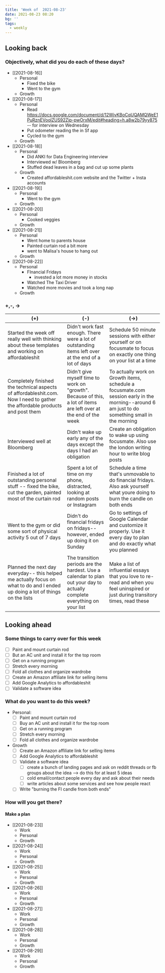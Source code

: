 ```yaml
---
title: 'Week of  2021-08-23'
date: 2021-08-23 08:20
bg: '' 
tags:
  - weekly
---
```


## Looking back
### Objectively, what did you do each of these days?
- [[2021-08-16]]
	- Personal
		- Fixed the bike 
		- Went to the gym
	- Growth
- [[2021-08-17]]
	- Personal
		- Read https://docs.google.com/document/d/12WjvKBoCqUQAMQWeE1PuRznEVoolZUS92Zjp-pwOrxM/edit#heading=h.a8w2b79yy875 -- for interview on Wednesday
		- Put odometer reading the in Sf app
		- Cycled to the gym
	- Growth
- [[2021-08-18]]
	- Personal
		- Did ANKI for Data Engineering interview
		- Interviewed w/ Bloomberg
		- Stuffed dead leaves in a bag and cut up some plants
	- Growth
		- Created affordableshit.com website and the Twitter + Insta accounts
- [[2021-08-19]]
	- Personal
		- Went to the gym
	- Growth
- [[2021-08-20]]
	- Personal
		- Cooked veggies
	- Growth
- [[2021-08-21]]
	- Personal
		- Went home to parents house
		- Painted curtain rod a bit more
		- went to Malisa's house to hang out
	- Growth
- [[2021-08-22]]
	- Personal
		- FInancial Fridays
			- invested a lot more money in stocks
		- Watched The Taxi Driver
		- Watched more movies and took a long nap
	- Growth

### +,-, ->

| (+)                                                                                                                           | (-)                                                                                                                      | (->)                                                                                                                                           |
| ----------------------------------------------------------------------------------------------------------------------------- | ------------------------------------------------------------------------------------------------------------------------ | ---------------------------------------------------------------------------------------------------------------------------------------------- |
| Started the week off really well with thinking about these templates and working on affordableshit                            | Didn't work fast enough. There were a lot of outstanding items left over at the end of a lot of days                     | Schedule 50 minute sessions with either yourself or on focusmate to focus on exactly one thing on your list at a time                          |
| Completely finished the technical aspects of affordableshit.com. Now I need to gather the affordable products and post them   | Didn't give myself time to work on "growth". Because of this, a lot of items are left over at the end of the week        | To actually work on Growth items, schedule a focusmate.com session early in the morning--around 6 am just to do something small in the morning |
| Interviewed well at Bloomberg                                                                                                 | Didn't wake up early any of the days except the days I had an obligation                                                 | Create an obligation to wake up using focusmate. Also use the london writing hour to write blog posts                                          |
| Finished a lot of outstanding personal stuff -- fixed the bike, cut the garden, painted most of the curtain rod               | Spent a lot of time on my phone, distracted, looking at random posts or Instagram                                        | Schedule a time that's unmovable to do financial fridays. Also ask yourself what youre doing to burn the candle on both ends                   |
| Went to the gym or did some sort of physical activity 5 out of 7 days                                                         | Didn't do financial fridays on fridays-- however, ended up doing it on Sunday                                            | Go to settings of Google Calendar and customize it properly. Use it every day to plan and do exactly what you planned                          |
| Planned the next day everyday-- this helped me actually focus on what to do and I ended up doing a lot of things on the lists | The transition periods are the hardest. Use a calendar to plan out your day to actually complete everything on your list | Make a list of influential essays that you love to re-read and when you feel uninspired or just during transitory times, read these            | 

## Looking ahead
### Some things to carry over for this week
- [ ] Paint and mount curtain rod
- [ ] But an AC unit and install it for the top room
- [ ] Get on a running program
- [ ] Stretch every morning
- [ ] Fold all clothes and organize wardrobe
- [ ] Create an Amazon affiliate link for selling items
- [ ] Add Google Analytics to affordableshit
- [ ] Validate a software idea 
### What do you want to do this week?
- Personal:
	- [ ] Paint and mount curtain rod
	- [ ] Buy an AC unit and install it for the top room
	- [ ] Get on a running program
	- [ ] Stretch every morning
	- [ ] Fold all clothes and organize wardrobe
- Growth
	- [ ] Create an Amazon affiliate link for selling items
	- [ ] Add Google Analytics to affordableshit
	- [ ] Validate a software idea 
		- [ ] create a bunch of landing pages and ask on reddit threads or fb groups about the idea --> do this for at least 5 ideas
		- [ ] cold email/contact people every day and ask about their needs
		- [ ] write articles about some services and see how people react
	- [ ] Write "burning the FI candle from both ends"
### How will you get there?

#### Make a plan
- [[2021-08-23]]
	- Work
	- Personal
	- Growth
- [[2021-08-24]]
	- Work
	- Personal
	- Growth
- [[2021-08-25]]
	- Work
	- Personal
	- Growth
- [[2021-08-26]]
	- Work
	- Personal
	- Growth
- [[2021-08-27]]
	- Work
	- Personal
	- Growth
- [[2021-08-28]]
	- Work
	- Personal
	- Growth
- [[2021-08-29]]
	- Work
	- Personal
	- Growth



